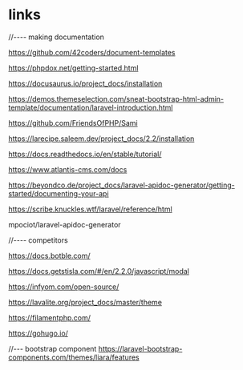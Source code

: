# links

<!-- Contenuto migrato da _docs/links.txt -->

//---- making documentation

https://github.com/42coders/document-templates

https://phpdox.net/getting-started.html

https://docusaurus.io/project_docs/installation

https://demos.themeselection.com/sneat-bootstrap-html-admin-template/documentation/laravel-introduction.html

https://github.com/FriendsOfPHP/Sami

https://larecipe.saleem.dev/project_docs/2.2/installation


https://docs.readthedocs.io/en/stable/tutorial/

https://www.atlantis-cms.com/docs

https://beyondco.de/project_docs/laravel-apidoc-generator/getting-started/documenting-your-api

https://scribe.knuckles.wtf/laravel/reference/html

mpociot/laravel-apidoc-generator


//---- competitors

https://docs.botble.com/

https://docs.getstisla.com/#/en/2.2.0/javascript/modal

https://infyom.com/open-source/

https://lavalite.org/project_docs/master/theme

https://filamentphp.com/

https://gohugo.io/


//--- bootstrap component
https://laravel-bootstrap-components.com/themes/liara/features








